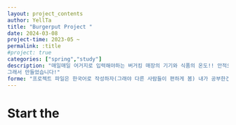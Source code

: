 ```yaml
---
layout: project_contents
author: YellTa
title: "Burgerput Project "
date: 2024-03-08 
project-time: 2023-05 ~
permalink: :title
#project: true
categories: ["spring","study"]
description: "매일매일 어거지로 입력해야하는 버거킹 매장의 기기와 식품의 온도!! 안적으면 무지막지한 일이 일어나 버리는데... 자동으로 입력해주면 얼마나... 얼마나 좋을까요?...
그래서 만들었습니다!"
forme: "프로젝트 파일은 한국어로 작성하자(그래야 다른 사람들이 편하게 봄) 내가 공부한건 영어로 작성해도 ㄱㅊ"
---
```


# Start the 